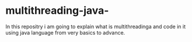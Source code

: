 # multithreading-java-
In this repositry i am going to explain what is multithreadinga and code in it using java language from very basics to advance.
